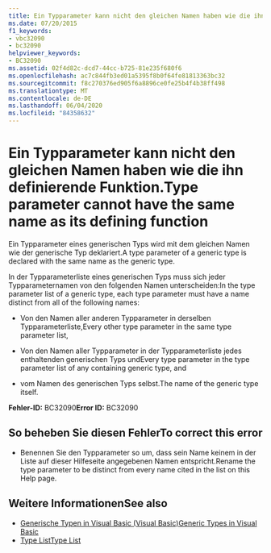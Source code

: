 ```yaml
---
title: Ein Typparameter kann nicht den gleichen Namen haben wie die ihn definierende Funktion.
ms.date: 07/20/2015
f1_keywords:
- vbc32090
- bc32090
helpviewer_keywords:
- BC32090
ms.assetid: 02f4d82c-dcd7-44cc-b725-81e235f680f6
ms.openlocfilehash: ac7c844fb3ed01a5395f8b0f64fe81813363bc32
ms.sourcegitcommit: f8c270376ed905f6a8896ce0fe25b4f4b38ff498
ms.translationtype: MT
ms.contentlocale: de-DE
ms.lasthandoff: 06/04/2020
ms.locfileid: "84358632"
---
```

# <a name="type-parameter-cannot-have-the-same-name-as-its-defining-function"></a><span data-ttu-id="3938e-102">Ein Typparameter kann nicht den gleichen Namen haben wie die ihn definierende Funktion.</span><span class="sxs-lookup"><span data-stu-id="3938e-102">Type parameter cannot have the same name as its defining function</span></span>
<span data-ttu-id="3938e-103">Ein Typparameter eines generischen Typs wird mit dem gleichen Namen wie der generische Typ deklariert.</span><span class="sxs-lookup"><span data-stu-id="3938e-103">A type parameter of a generic type is declared with the same name as the generic type.</span></span>  
  
 <span data-ttu-id="3938e-104">In der Typparameterliste eines generischen Typs muss sich jeder Typparameternamen von den folgenden Namen unterscheiden:</span><span class="sxs-lookup"><span data-stu-id="3938e-104">In the type parameter list of a generic type, each type parameter must have a name distinct from all of the following names:</span></span>  
  
- <span data-ttu-id="3938e-105">Von den Namen aller anderen Typparameter in derselben Typparameterliste,</span><span class="sxs-lookup"><span data-stu-id="3938e-105">Every other type parameter in the same type parameter list,</span></span>  
  
- <span data-ttu-id="3938e-106">Von den Namen aller Typparameter in der Typparameterliste jedes enthaltenden generischen Typs und</span><span class="sxs-lookup"><span data-stu-id="3938e-106">Every type parameter in the type parameter list of any containing generic type, and</span></span>  
  
- <span data-ttu-id="3938e-107">vom Namen des generischen Typs selbst.</span><span class="sxs-lookup"><span data-stu-id="3938e-107">The name of the generic type itself.</span></span>  
  
 <span data-ttu-id="3938e-108">**Fehler-ID:** BC32090</span><span class="sxs-lookup"><span data-stu-id="3938e-108">**Error ID:** BC32090</span></span>  
  
## <a name="to-correct-this-error"></a><span data-ttu-id="3938e-109">So beheben Sie diesen Fehler</span><span class="sxs-lookup"><span data-stu-id="3938e-109">To correct this error</span></span>  
  
- <span data-ttu-id="3938e-110">Benennen Sie den Typparameter so um, dass sein Name keinem in der Liste auf dieser Hilfeseite angegebenen Namen entspricht.</span><span class="sxs-lookup"><span data-stu-id="3938e-110">Rename the type parameter to be distinct from every name cited in the list on this Help page.</span></span>  
  
## <a name="see-also"></a><span data-ttu-id="3938e-111">Weitere Informationen</span><span class="sxs-lookup"><span data-stu-id="3938e-111">See also</span></span>

- [<span data-ttu-id="3938e-112">Generische Typen in Visual Basic (Visual Basic)</span><span class="sxs-lookup"><span data-stu-id="3938e-112">Generic Types in Visual Basic</span></span>](../programming-guide/language-features/data-types/generic-types.md)
- [<span data-ttu-id="3938e-113">Type List</span><span class="sxs-lookup"><span data-stu-id="3938e-113">Type List</span></span>](../language-reference/statements/type-list.md)

